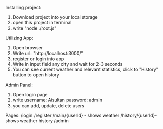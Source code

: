 Installing project:
1) Download project into your local storage
2) open this project in terminal
3) write "node ./root.js"

Utilizing App:
1) Open browser
2) Write url: "http://localhost:3000/"
3) register or login into app
4) Write in input field any city and wait for 2-3 seconds
5) You can see current weather and relevant statistics, click to "History" button to open history

Admin Panel:
1) Open login page
2) write username: Aisultan
   password: admin
3) you can add, update, delete users

Pages:
/login
/register
/main/{userId} - shows weather
/history/{userId}- shows weather history
/admin
